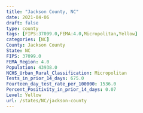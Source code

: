 ```yaml
---
title: "Jackson County, NC"
date: 2021-04-06
draft: false
type: county
tags: [FIPS:37099.0,FEMA:4.0,Micropolitan,Yellow]
categories: [NC]
County: Jackson County
State: NC
FIPS: 37099.0
FEMA_Region: 4.0
Population: 43938.0
NCHS_Urban_Rural_Classification: Micropolitan
Tests_in_prior_14_days: 675.0
Fourteen_day_test_rate_per_100000: 1536.0
Percent_Positivity_in_prior_14_days: 0.07
Level: Yellow
url: /states/NC/jackson-county
---
```



